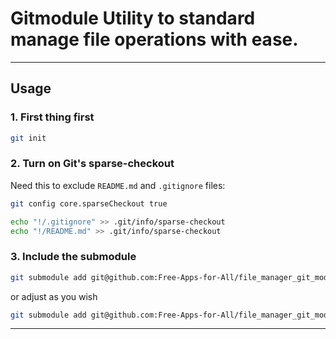 # Gitmodule Utility to standard manage file operations with ease.

--- 

## Usage


###  1. First thing first


```bash
git init
```

### 2. Turn on Git's sparse-checkout

Need this to exclude `README.md` and  `.gitignore` files:

```bash
git config core.sparseCheckout true
```

```bash
echo "!/.gitignore" >> .git/info/sparse-checkout
echo "!/README.md" >> .git/info/sparse-checkout
```

### 3. Include the submodule

```bash
git submodule add git@github.com:Free-Apps-for-All/file_manager_git_module.git gitmodules/file_manager
```

or adjust as you wish
```bash
git submodule add git@github.com:Free-Apps-for-All/file_manager_git_module.git <path/to/clone>
```

---
